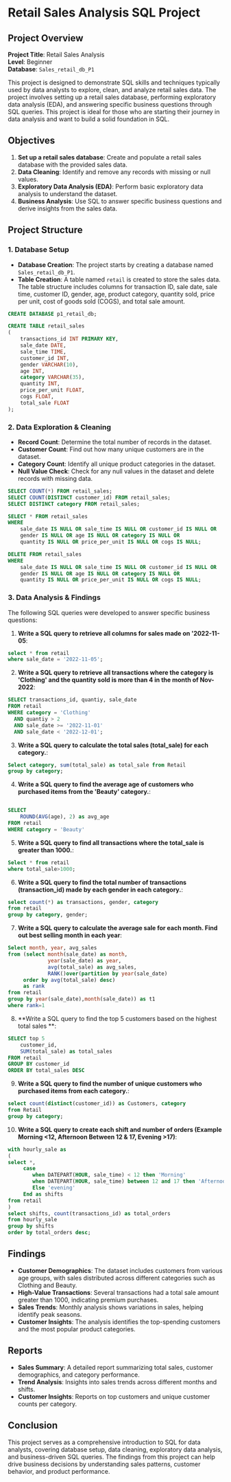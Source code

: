 # Retail Sales Analysis SQL Project

## Project Overview

**Project Title**: Retail Sales Analysis  
**Level**: Beginner  
**Database**: `Sales_retail_db_P1`

This project is designed to demonstrate SQL skills and techniques typically used by data analysts to explore, clean, and analyze retail sales data. The project involves setting up a retail sales database, performing exploratory data analysis (EDA), and answering specific business questions through SQL queries. This project is ideal for those who are starting their journey in data analysis and want to build a solid foundation in SQL.

## Objectives

1. **Set up a retail sales database**: Create and populate a retail sales database with the provided sales data.
2. **Data Cleaning**: Identify and remove any records with missing or null values.
3. **Exploratory Data Analysis (EDA)**: Perform basic exploratory data analysis to understand the dataset.
4. **Business Analysis**: Use SQL to answer specific business questions and derive insights from the sales data.

## Project Structure

### 1. Database Setup

- **Database Creation**: The project starts by creating a database named `Sales_retail_db_P1`.
- **Table Creation**: A table named `retail` is created to store the sales data. The table structure includes columns for transaction ID, sale date, sale time, customer ID, gender, age, product category, quantity sold, price per unit, cost of goods sold (COGS), and total sale amount.

```sql
CREATE DATABASE p1_retail_db;

CREATE TABLE retail_sales
(
    transactions_id INT PRIMARY KEY,
    sale_date DATE,	
    sale_time TIME,
    customer_id INT,	
    gender VARCHAR(10),
    age INT,
    category VARCHAR(35),
    quantity INT,
    price_per_unit FLOAT,	
    cogs FLOAT,
    total_sale FLOAT
);
```

### 2. Data Exploration & Cleaning

- **Record Count**: Determine the total number of records in the dataset.
- **Customer Count**: Find out how many unique customers are in the dataset.
- **Category Count**: Identify all unique product categories in the dataset.
- **Null Value Check**: Check for any null values in the dataset and delete records with missing data.

```sql
SELECT COUNT(*) FROM retail_sales;
SELECT COUNT(DISTINCT customer_id) FROM retail_sales;
SELECT DISTINCT category FROM retail_sales;

SELECT * FROM retail_sales
WHERE 
    sale_date IS NULL OR sale_time IS NULL OR customer_id IS NULL OR 
    gender IS NULL OR age IS NULL OR category IS NULL OR 
    quantity IS NULL OR price_per_unit IS NULL OR cogs IS NULL;

DELETE FROM retail_sales
WHERE 
    sale_date IS NULL OR sale_time IS NULL OR customer_id IS NULL OR 
    gender IS NULL OR age IS NULL OR category IS NULL OR 
    quantity IS NULL OR price_per_unit IS NULL OR cogs IS NULL;
```

### 3. Data Analysis & Findings

The following SQL queries were developed to answer specific business questions:

1. **Write a SQL query to retrieve all columns for sales made on '2022-11-05**:
```sql
select * from retail
where sale_date = '2022-11-05';  
```

2. **Write a SQL query to retrieve all transactions where the category is 'Clothing' and the quantity sold is more than 4 in the month of Nov-2022**:
```sql
SELECT transactions_id, quantiy, sale_date
FROM retail
WHERE category = 'Clothing'
  AND quantiy > 2
  AND sale_date >= '2022-11-01'
  AND sale_date < '2022-12-01';
```

3. **Write a SQL query to calculate the total sales (total_sale) for each category.**:
```sql
Select category, sum(total_sale) as total_sale from Retail
group by category;
```

4. **Write a SQL query to find the average age of customers who purchased items from the 'Beauty' category.**:
```sql

SELECT
    ROUND(AVG(age), 2) as avg_age
FROM retail
WHERE category = 'Beauty'
```

5. **Write a SQL query to find all transactions where the total_sale is greater than 1000.**:
```sql
Select * from retail 
where total_sale>1000;
```

6. **Write a SQL query to find the total number of transactions (transaction_id) made by each gender in each category.**:
```sql
select count(*) as transactions, gender, category
from retail
group by category, gender;

```

7. **Write a SQL query to calculate the average sale for each month. Find out best selling month in each year**:
```sql
Select month, year, avg_sales
from (select month(sale_date) as month,
             year(sale_date) as year,
             avg(total_sale) as avg_sales,
             RANK()over(partition by year(sale_date)
     order by avg(total_sale) desc)
     as rank
from retail
group by year(sale_date),month(sale_date)) as t1
where rank=1
```

8. **Write a SQL query to find the top 5 customers based on the highest total sales **:
```sql
SELECT top 5 
    customer_id,
    SUM(total_sale) as total_sales
FROM retail
GROUP BY customer_id
ORDER BY total_sales DESC
```

9. **Write a SQL query to find the number of unique customers who purchased items from each category.**:
```sql
select count(distinct(customer_id)) as Customers, category 
from Retail 
group by category;
```

10. **Write a SQL query to create each shift and number of orders (Example Morning <12, Afternoon Between 12 & 17, Evening >17)**:
```sql
with hourly_sale as
(
select *,
     case
        when DATEPART(HOUR, sale_time) < 12 then 'Morning'
        when DATEPART(HOUR, sale_time) between 12 and 17 then 'Afternoon'
        Else 'evening'
     End as shifts 
from retail
)
select shifts, count(transactions_id) as total_orders
from hourly_sale
group by shifts 
order by total_orders desc;
```

## Findings

- **Customer Demographics**: The dataset includes customers from various age groups, with sales distributed across different categories such as Clothing and Beauty.
- **High-Value Transactions**: Several transactions had a total sale amount greater than 1000, indicating premium purchases.
- **Sales Trends**: Monthly analysis shows variations in sales, helping identify peak seasons.
- **Customer Insights**: The analysis identifies the top-spending customers and the most popular product categories.

## Reports

- **Sales Summary**: A detailed report summarizing total sales, customer demographics, and category performance.
- **Trend Analysis**: Insights into sales trends across different months and shifts.
- **Customer Insights**: Reports on top customers and unique customer counts per category.

## Conclusion

This project serves as a comprehensive introduction to SQL for data analysts, covering database setup, data cleaning, exploratory data analysis, and business-driven SQL queries. The findings from this project can help drive business decisions by understanding sales patterns, customer behavior, and product performance.
